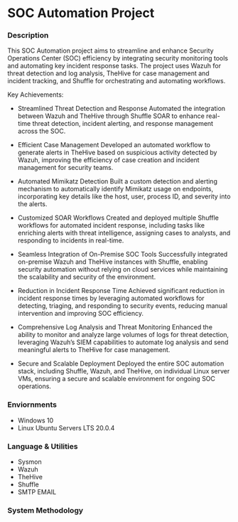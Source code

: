# SOC Automation Project

### Description
This SOC Automation project aims to streamline and enhance Security Operations Center (SOC) efficiency by integrating security monitoring tools and automating key incident response tasks. The project uses Wazuh for threat detection and log analysis, TheHive for case management and incident tracking, and Shuffle for orchestrating and automating workflows.

Key Achievements:
- Streamlined Threat Detection and Response
  Automated the integration between Wazuh and TheHive through Shuffle SOAR to enhance real-time threat detection, incident alerting, and response management across the SOC.

- Efficient Case Management
  Developed an automated workflow to generate alerts in TheHive based on suspicious activity detected by Wazuh, improving the efficiency of case creation and incident management for security teams.

- Automated Mimikatz Detection
  Built a custom detection and alerting mechanism to automatically identify Mimikatz usage on endpoints, incorporating key details like the host, user, process ID, and severity into the alerts.

- Customized SOAR Workflows
  Created and deployed multiple Shuffle workflows for automated incident response, including tasks like enriching alerts with threat intelligence, assigning cases to analysts, and responding to incidents in real-time.

- Seamless Integration of On-Premise SOC Tools
  Successfully integrated on-premise Wazuh and TheHive instances with Shuffle, enabling security automation without relying on cloud services while maintaining the scalability and security of the environment.

- Reduction in Incident Response Time
  Achieved significant reduction in incident response times by leveraging automated workflows for detecting, triaging, and responding to security events, reducing manual intervention and improving SOC efficiency.

- Comprehensive Log Analysis and Threat Monitoring
  Enhanced the ability to monitor and analyze large volumes of logs for threat detection, leveraging Wazuh’s SIEM capabilities to automate log analysis and send meaningful alerts to TheHive for case management.

- Secure and Scalable Deployment
  Deployed the entire SOC automation stack, including Shuffle, Wazuh, and TheHive, on individual Linux server VMs, ensuring a secure and scalable environment for ongoing SOC operations.

### Enviornments
- Windows 10
- Linux Ubuntu Servers LTS 20.0.4

### Language & Utilities
- Sysmon
- Wazuh
- TheHive
- Shuffle
- SMTP EMAIL

### System Methodology
